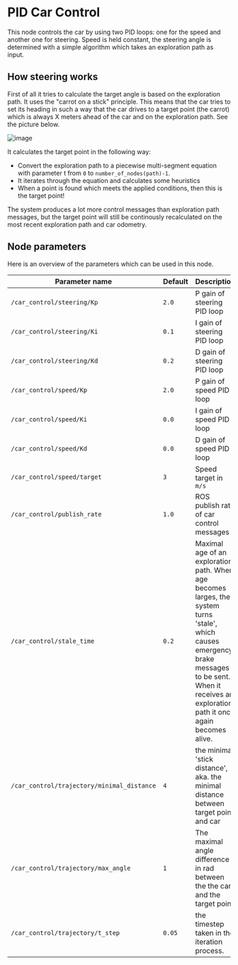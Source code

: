 # PID Car Control

This node controls the car by using two PID loops: one for the speed and another one for steering. Speed is held constant, the steering angle is determined with a simple algorithm which takes an exploration path as input.

## How steering works

First of all it tries to calculate the target angle is based on the exploration path. It uses the "carrot on a stick" principle. This means that the car tries to set its heading in such a way that the car drives to a target point (the carrot) which is always X meters ahead of the car and on the exploration path. See the picture below.

![image](https://user-images.githubusercontent.com/22452540/137592660-1fccbc5b-923d-422d-8609-ad523b9f41a0.png)

It calculates the target point in the following way:
- Convert the exploration path to a piecewise multi-segment equation with parameter t from `0` to `number_of_nodes(path)-1`.
- It iterates through the equation and calculates some heuristics
- When a point is found which meets the applied conditions, then this is the target point!

The system produces a lot more control messages than exploration path messages, but the target point will still be continously recalculated on the most recent exploration path and car odometry.

## Node parameters
Here is an overview of the parameters which can be used in this node.

| Parameter name | Default | Description |
|---|---|---|
| `/car_control/steering/Kp` | `2.0` | P gain of steering PID loop |
| `/car_control/steering/Ki` | `0.1` | I gain of steering PID loop |
| `/car_control/steering/Kd` | `0.2` | D gain of steering PID loop |
| `/car_control/speed/Kp` | `2.0` | P gain of speed PID loop |
| `/car_control/speed/Ki` | `0.0` | I gain of speed PID loop |
| `/car_control/speed/Kd` | `0.0` | D gain of speed PID loop |
| `/car_control/speed/target` | `3` | Speed target in `m/s` |
| `/car_control/publish_rate` | `1.0` | ROS publish rate of car control messages |
| `/car_control/stale_time` | `0.2` | Maximal age of an exploration path. When age becomes larges, the system turns 'stale', which causes emergency brake messages to be sent. When it receives an exploration path it once again becomes alive. |
| `/car_control/trajectory/minimal_distance` | `4` | the minimal 'stick distance', aka. the minimal distance between target point and car |
| `/car_control/trajectory/max_angle` | `1` | The maximal angle difference in rad between the the car and the target point |
| `/car_control/trajectory/t_step` | `0.05` | the timestep taken in the iteration process. |

